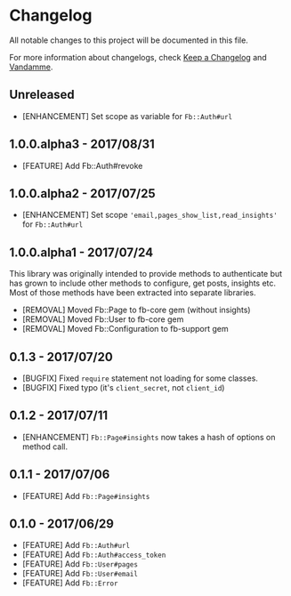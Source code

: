 # Changelog

All notable changes to this project will be documented in this file.

For more information about changelogs, check
[Keep a Changelog](http://keepachangelog.com) and
[Vandamme](http://tech-angels.github.io/vandamme).

## Unreleased

* [ENHANCEMENT] Set scope as variable for `Fb::Auth#url`

## 1.0.0.alpha3  - 2017/08/31

* [FEATURE] Add Fb::Auth#revoke

## 1.0.0.alpha2  - 2017/07/25

* [ENHANCEMENT] Set scope `'email,pages_show_list,read_insights'` for `Fb::Auth#url`

## 1.0.0.alpha1  - 2017/07/24

This library was originally intended to provide methods to authenticate but
has grown to include other methods to configure, get posts, insights etc.
Most of those methods have been extracted into separate libraries.

* [REMOVAL] Moved Fb::Page to fb-core gem (without insights)
* [REMOVAL] Moved Fb::User to fb-core gem
* [REMOVAL] Moved Fb::Configuration to fb-support gem

## 0.1.3  - 2017/07/20

* [BUGFIX] Fixed `require` statement not loading for some classes.
* [BUGFIX] Fixed typo (it's `client_secret`, not `client_id`)

## 0.1.2  - 2017/07/11

* [ENHANCEMENT] `Fb::Page#insights` now takes a hash of options on method call.

## 0.1.1  - 2017/07/06

* [FEATURE] Add `Fb::Page#insights`

## 0.1.0  - 2017/06/29

* [FEATURE] Add `Fb::Auth#url`
* [FEATURE] Add `Fb::Auth#access_token`
* [FEATURE] Add `Fb::User#pages`
* [FEATURE] Add `Fb::User#email`
* [FEATURE] Add `Fb::Error`
